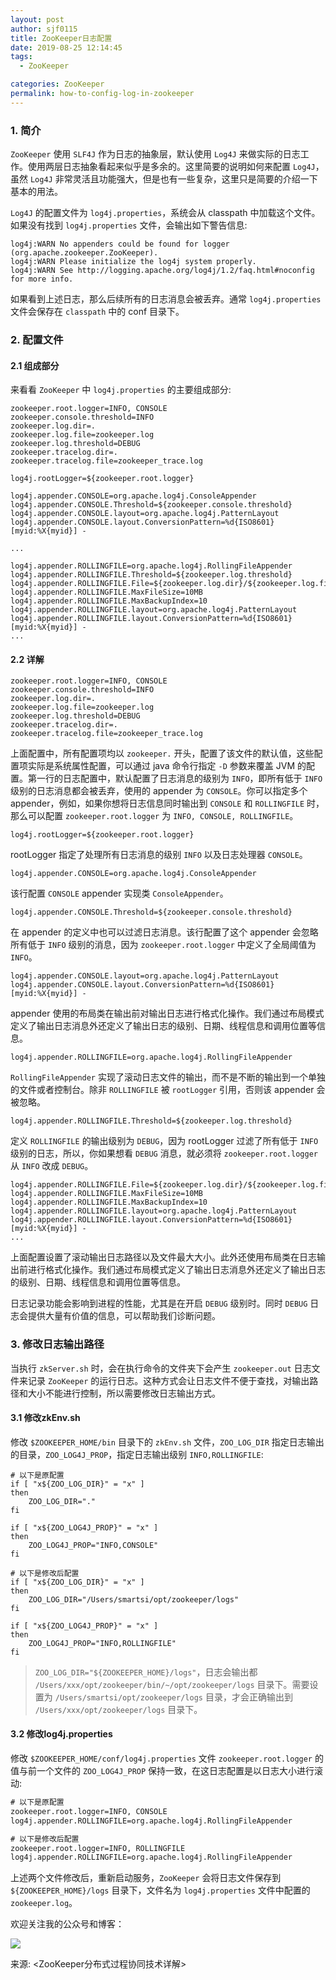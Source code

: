 ```yaml
---
layout: post
author: sjf0115
title: ZooKeeper日志配置
date: 2019-08-25 12:14:45
tags:
  - ZooKeeper

categories: ZooKeeper
permalink: how-to-config-log-in-zookeeper
---
```


### 1. 简介

`ZooKeeper` 使用 `SLF4J` 作为日志的抽象层，默认使用 `Log4J` 来做实际的日志工作。使用两层日志抽象看起来似乎是多余的。这里简要的说明如何来配置 `Log4J`，虽然 `Log4J` 非常灵活且功能强大，但是也有一些复杂，这里只是简要的介绍一下基本的用法。

`Log4J` 的配置文件为 `log4j.properties`，系统会从 classpath 中加载这个文件。如果没有找到 `log4j.properties` 文件，会输出如下警告信息:
```
log4j:WARN No appenders could be found for logger (org.apache.zookeeper.ZooKeeper).
log4j:WARN Please initialize the log4j system properly.
log4j:WARN See http://logging.apache.org/log4j/1.2/faq.html#noconfig for more info.
```
如果看到上述日志，那么后续所有的日志消息会被丢弃。通常 `log4j.properties` 文件会保存在 `classpath` 中的 conf 目录下。

### 2. 配置文件

#### 2.1 组成部分

来看看 `ZooKeeper` 中 `log4j.properties` 的主要组成部分:
```
zookeeper.root.logger=INFO, CONSOLE
zookeeper.console.threshold=INFO  
zookeeper.log.dir=.  
zookeeper.log.file=zookeeper.log  
zookeeper.log.threshold=DEBUG  
zookeeper.tracelog.dir=.  
zookeeper.tracelog.file=zookeeper_trace.log

log4j.rootLogger=${zookeeper.root.logger}

log4j.appender.CONSOLE=org.apache.log4j.ConsoleAppender
log4j.appender.CONSOLE.Threshold=${zookeeper.console.threshold}
log4j.appender.CONSOLE.layout=org.apache.log4j.PatternLayout  
log4j.appender.CONSOLE.layout.ConversionPattern=%d{ISO8601} [myid:%X{myid}] -

...

log4j.appender.ROLLINGFILE=org.apache.log4j.RollingFileAppender
log4j.appender.ROLLINGFILE.Threshold=${zookeeper.log.threshold}
log4j.appender.ROLLINGFILE.File=${zookeeper.log.dir}/${zookeeper.log.file}  
log4j.appender.ROLLINGFILE.MaxFileSize=10MB  
log4j.appender.ROLLINGFILE.MaxBackupIndex=10  
log4j.appender.ROLLINGFILE.layout=org.apache.log4j.PatternLayout
log4j.appender.ROLLINGFILE.layout.ConversionPattern=%d{ISO8601} [myid:%X{myid}] -  
...
```

#### 2.2 详解

```
zookeeper.root.logger=INFO, CONSOLE
zookeeper.console.threshold=INFO  
zookeeper.log.dir=.  
zookeeper.log.file=zookeeper.log  
zookeeper.log.threshold=DEBUG  
zookeeper.tracelog.dir=.  
zookeeper.tracelog.file=zookeeper_trace.log
```
上面配置中，所有配置项均以 `zookeeper.` 开头，配置了该文件的默认值，这些配置项实际是系统属性配置，可以通过 java 命令行指定 `-D` 参数来覆盖 JVM 的配置。第一行的日志配置中，默认配置了日志消息的级别为 `INFO`，即所有低于 `INFO` 级别的日志消息都会被丢弃，使用的 appender 为 `CONSOLE`。你可以指定多个 appender，例如，如果你想将日志信息同时输出到 `CONSOLE` 和 `ROLLINGFILE` 时，那么可以配置 `zookeeper.root.logger` 为 `INFO, CONSOLE, ROLLINGFILE`。

```
log4j.rootLogger=${zookeeper.root.logger}
```
rootLogger 指定了处理所有日志消息的级别 `INFO` 以及日志处理器 `CONSOLE`。

```
log4j.appender.CONSOLE=org.apache.log4j.ConsoleAppender
```
该行配置 `CONSOLE` appender 实现类 `ConsoleAppender`。

```
log4j.appender.CONSOLE.Threshold=${zookeeper.console.threshold}
```
在 appender 的定义中也可以过滤日志消息。该行配置了这个 appender 会忽略所有低于 `INFO` 级别的消息，因为 `zookeeper.root.logger` 中定义了全局阈值为 `INFO`。

```
log4j.appender.CONSOLE.layout=org.apache.log4j.PatternLayout
log4j.appender.CONSOLE.layout.ConversionPattern=%d{ISO8601} [myid:%X{myid}] -
```
appender 使用的布局类在输出前对输出日志进行格式化操作。我们通过布局模式定义了输出日志消息外还定义了输出日志的级别、日期、线程信息和调用位置等信息。

```
log4j.appender.ROLLINGFILE=org.apache.log4j.RollingFileAppender
```
`RollingFileAppender` 实现了滚动日志文件的输出，而不是不断的输出到一个单独的文件或者控制台。除非 `ROLLINGFILE` 被 `rootLogger` 引用，否则该 appender 会被忽略。

```
log4j.appender.ROLLINGFILE.Threshold=${zookeeper.log.threshold}
```
定义 `ROLLINGFILE` 的输出级别为 `DEBUG`，因为 rootLogger 过滤了所有低于 `INFO` 级别的日志，所以，你如果想看 `DEBUG` 消息，就必须将 `zookeeper.root.logger` 从 `INFO` 改成 `DEBUG`。

```
log4j.appender.ROLLINGFILE.File=${zookeeper.log.dir}/${zookeeper.log.file}
log4j.appender.ROLLINGFILE.MaxFileSize=10MB  
log4j.appender.ROLLINGFILE.MaxBackupIndex=10  
log4j.appender.ROLLINGFILE.layout=org.apache.log4j.PatternLayout
log4j.appender.ROLLINGFILE.layout.ConversionPattern=%d{ISO8601} [myid:%X{myid}] -
...   
```
上面配置设置了滚动输出日志路径以及文件最大大小。此外还使用布局类在日志输出前进行格式化操作。我们通过布局模式定义了输出日志消息外还定义了输出日志的级别、日期、线程信息和调用位置等信息。

日志记录功能会影响到进程的性能，尤其是在开启 `DEBUG` 级别时。同时 `DEBUG` 日志会提供大量有价值的信息，可以帮助我们诊断问题。

### 3. 修改日志输出路径

当执行 `zkServer.sh` 时，会在执行命令的文件夹下会产生 `zookeeper.out` 日志文件来记录 `ZooKeeper` 的运行日志。这种方式会让日志文件不便于查找，对输出路径和大小不能进行控制，所以需要修改日志输出方式。

#### 3.1 修改zkEnv.sh

修改 `$ZOOKEEPER_HOME/bin` 目录下的 `zkEnv.sh` 文件，`ZOO_LOG_DIR` 指定日志输出的目录，`ZOO_LOG4J_PROP`，指定日志输出级别 `INFO,ROLLINGFILE`:
```shell
# 以下是原配置
if [ "x${ZOO_LOG_DIR}" = "x" ]
then
    ZOO_LOG_DIR="."
fi

if [ "x${ZOO_LOG4J_PROP}" = "x" ]
then
    ZOO_LOG4J_PROP="INFO,CONSOLE"
fi

# 以下是修改后配置
if [ "x${ZOO_LOG_DIR}" = "x" ]
then
    ZOO_LOG_DIR="/Users/smartsi/opt/zookeeper/logs"
fi

if [ "x${ZOO_LOG4J_PROP}" = "x" ]
then
    ZOO_LOG4J_PROP="INFO,ROLLINGFILE"
fi
```
> `ZOO_LOG_DIR="${ZOOKEEPER_HOME}/logs"`，日志会输出都 `/Users/xxx/opt/zookeeper/bin/~/opt/zookeeper/logs` 目录下。需要设置为 `/Users/smartsi/opt/zookeeper/logs` 目录，才会正确输出到 `/Users/xxx/opt/zookeeper/logs` 目录下。

#### 3.2 修改log4j.properties

修改 `$ZOOKEEPER_HOME/conf/log4j.properties` 文件 `zookeeper.root.logger` 的值与前一个文件的 `ZOO_LOG4J_PROP` 保持一致，在这日志配置是以日志大小进行滚动:
```xml
# 以下是原配置
zookeeper.root.logger=INFO, CONSOLE
log4j.appender.ROLLINGFILE=org.apache.log4j.RollingFileAppender

# 以下是修改后配置
zookeeper.root.logger=INFO, ROLLINGFILE
log4j.appender.ROLLINGFILE=org.apache.log4j.RollingFileAppender
```

上述两个文件修改后，重新启动服务，`ZooKeeper` 会将日志文件保存到 `${ZOOKEEPER_HOME}/logs` 目录下，文件名为 `log4j.properties` 文件中配置的 `zookeeper.log`。

欢迎关注我的公众号和博客：

![](https://github.com/sjf0115/PubLearnNotes/blob/master/image/Other/smartsi.jpg?raw=true)

来源: <ZooKeeper分布式过程协同技术详解>
